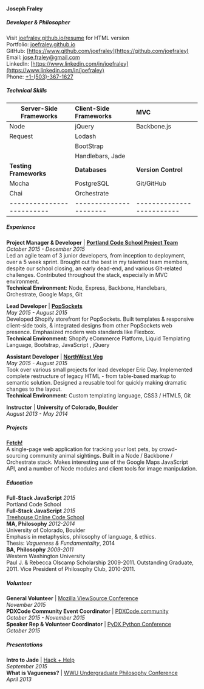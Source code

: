 #### Joseph Fraley 
##### Developer & Philosopher  
Visit [joefraley.github.io/resume](https://joefraley.github.io/resume) for HTML version  
Portfolio: [joefraley.github.io](https://joefraley.github.io)  
GitHub: [https://www.github.com/joefraley](https://github.com/joefraley)  
Email: [jose.fraley@gmail.com](mailto:jose.fraley@gmail.com)  
LinkedIn: [https://www.linkedin.com/in/joefraley](https://www.linkedin.com/in/joefraley)  
Phone: [+1-(503)-367-1627](tel:+1-503-367-1627)  
##### *Technical Skills*  
| Server-Side Frameworks  |Client-Side Frameworks|           MVC           |
|-------------------------|:---------------------|:------------------------|
|Node                     |jQuery                |Backbone.js              |
|Request                  |Lodash                |                         |
|                         |BootStrap             |                         |
|                         |Handlebars, Jade      |                         |
|  **Testing Frameworks** |     **Databases**    |   **Version Control**   |
|Mocha                    |PostgreSQL            |Git/GitHub               |
|Chai                     |Orchestrate           |                         |
|-------------------------|----------------------|-------------------------|

##### *Experience*  
**Project Manager & Developer** | [**Portland Code School Project Team**](https://pcsteamproject.wordpress.com)   
*October 2015 - December 2015*  
Led an agile team of 3 junior developers, from inception to deployment, over a 5 week sprint. Brought out the best in my talented team members, despite our school closing, an early dead-end, and various Git-related challenges. Contributed throughout the stack, especially in MVC environment.  
**Technical Environment**: Node, Express, Backbone, Handlebars, Orchestrate, Google Maps, Git

 **Lead Developer** | [**PopSockets**](https://www.popsockets.com)  
*May 2015 - August 2015*  
Developed Shopify storefront for PopSockets. Built templates & responsive client-side tools, & integrated designs from other PopSockets web presence. Emphasized modern web standards like Flexbox.  
**Technical Environment**: Shopify eCommerce Platform, Liquid Templating Language, Bootstrap, JavaScript , jQuery

**Assistant Developer** | [**NorthWest Veg**](https://www.nwveg.com)   
*May 2015 - August 2015*  
Took over various small projects for lead developer Eric Day. Implemented complete restructure of legacy HTML - from table-based markup to semantic solution. Designed a reusable tool for quickly making dramatic changes to the layout.  
**Technical Environment**: Custom templating language, CSS3 / HTML5, Git

**Instructor** | **University of Colorado, Boulder**   
*August 2013 - May 2014*  

##### *Projects*  
[**Fetch!**](https://github.com/PCS-Capstone/project/tree/workingMaster)  
A single-page web application for tracking your lost pets, by crowd-sourcing community animal sightings. Built in a Node / Backbone / Orchestrate stack. Makes interesting use of the Google Maps JavaScript API, and a number of Node modules and client tools for image manipulation.   

##### *Education*   
**Full-Stack JavaScript** *2015*   
Portland Code School  
**Full-Stack JavaScript** *2015*  
[Treehouse Online Code School](https://teamtreehouse.com/joefraley)  
**MA, Philosophy** *2012-2014*  
University of Colorado, Boulder  
Emphasis in metaphysics, philosophy of language, & ethics.  
Thesis: *Vagueness & Fundamentality*, 2014  
**BA, Philosophy** *2009-2011*  
Western Washington University  
Paul J. & Rebecca Olscamp Scholarship 2009-2011. Outstanding Graduate, 2011. Vice President of Philosophy Club, 2010-2011.  

##### *Volunteer*  
**General Volunteer** | [Mozilla ViewSource Conference](https://viewsourceconf.org/)  
*November 2015*  
**PDXCode Community Event Coordinator** | [PDXCode.community](https://www.PDXCode.community)   
*October 2015 - November 2015*   
**Speaker Rep & Volunteer Coordinator** | [PyDX Python Conference](http://pydx.org/)   
*October 2015*
##### *Presentations*  
**Intro to Jade** | [Hack + Help](http://www.meetup.com/Portland-Code-School-Learning-and-Development-Group/events/225214851/)  
*September 2015*  
**What is Vagueness?** | [WWU Undergraduate Philosophy Conference]()  
*April 2013*
